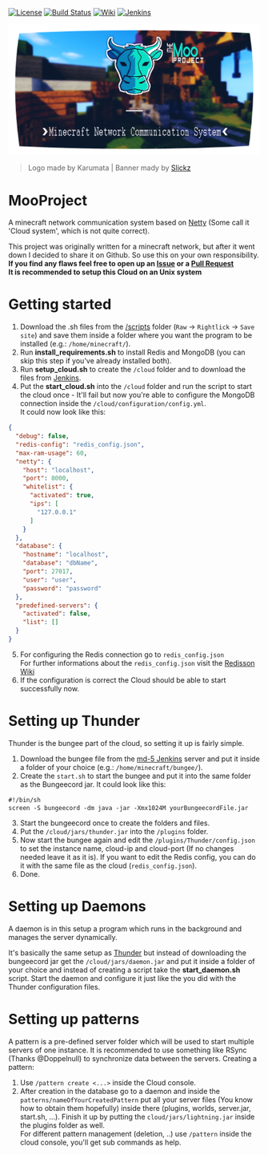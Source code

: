 [![License](https://img.shields.io/badge/license-GPLv2-blue.svg)](https://github.com/Superioz/MooProject/blob/master/LICENSE) [![Build Status](https://travis-ci.org/Superioz/MooProject.svg?branch=master)](https://travis-ci.org/Superioz/MooProject) [![Wiki](https://img.shields.io/badge/wiki-click%20here-%2333bbff.svg)](https://github.com/Superioz/MooProject/wiki) [![Jenkins](https://img.shields.io/badge/jenkins-click%20here-b21a1a.svg)](http://ci.superioz.de:8080/job/MooProject/)

![Logo](/.github/assets/moo_banner_new.png "Logo")
> Logo made by Karumata | Banner mady by [Slickz](https://www.youtube.com/SlickzDE)

# MooProject
A minecraft network communication system based on [Netty](https://github.com/netty) (Some call it 'Cloud system', which is not quite correct).

This project was originally written for a minecraft network, but after it went down I decided to share it on Github. So use this on your own responsibility.  
**If you find any flaws feel free to open up an [Issue](https://github.com/Superioz/MooProject/issues/new) or a [Pull Request](https://github.com/Superioz/MooProject/compare)**  
**It is recommended to setup this Cloud on an Unix system**

# Getting started
1. Download the .sh files from the [/scripts](https://github.com/Superioz/MooProject/tree/master/.github/scripts) folder (`Raw` -> `Rightlick` -> `Save site`) and save them inside a folder where you want the program to be installed (e.g.: `/home/minecraft/`).  
2. Run **install_requirements.sh** to install Redis and MongoDB (you can skip this step if you've already installed both).
3. Run **setup_cloud.sh** to create the `/cloud` folder and to download the files from [Jenkins](http://ci.superioz.de:8080/job/MooProject/).
4. Put the **start_cloud.sh** into the `/cloud` folder and run the script to start the cloud once - It'll fail but now you're able to configure the MongoDB connection inside the `/cloud/configuration/config.yml`.  
It could now look like this:
```JSON
{
  "debug": false,
  "redis-config": "redis_config.json",
  "max-ram-usage": 60,
  "netty": {
    "host": "localhost",
    "port": 8000,
    "whitelist": {
      "activated": true,
      "ips": [
        "127.0.0.1"
      ]
    }
  },
  "database": {
    "hostname": "localhost",
    "database": "dbName",
    "port": 27017,
    "user": "user",
    "password": "password"
  },
  "predefined-servers": {
    "activated": false,
    "list": []
  }
}
```
5. For configuring the Redis connection go to `redis_config.json`  
For further informations about the `redis_config.json` visit the [Redisson Wiki](https://github.com/redisson/redisson/wiki/2.-Configuration)  
6. If the configuration is correct the Cloud should be able to start successfully now.

# <a name="thunder"></a>Setting up Thunder
Thunder is the bungee part of the cloud, so setting it up is fairly simple.
1. Download the bungee file from the [md-5 Jenkins](https://ci.md-5.net/job/BungeeCord/) server and put it inside a folder of your choice (e.g.: `/home/minecraft/bungee/`).
2. Create the `start.sh` to start the bungee and put it into the same folder as the Bungeecord jar.
  It could look like this:
```SH
#!/bin/sh
screen -S bungeecord -dm java -jar -Xmx1024M yourBungeecordFile.jar
```
3. Start the bungeecord once to create the folders and files.
4. Put the `/cloud/jars/thunder.jar` into the `/plugins` folder.
5. Now start the bungee again and edit the `/plugins/Thunder/config.json` to set the instance name, cloud-ip and cloud-port (If no changes needed leave it as it is). If you want to edit the Redis config, you can do it with the same file as the cloud (`redis_config.json`).
6. Done.

# Setting up Daemons
A daemon is in this setup a program which runs in the background and manages the server dynamically.  

It's basically the same setup as [Thunder](#thunder) but instead of downloading the bungeecord jar get the `/cloud/jars/daemon.jar` and put it inside a folder of your choice and instead of creating a script take the **start_daemon.sh** script. Start the daemon and configure it just like the you did with the Thunder configuration files.

# Setting up patterns
A pattern is a pre-defined server folder which will be used to start multiple servers of one instance. It is recommended to use something like RSync (Thanks @Doppelnull) to synchronize data between the servers. Creating a pattern:
1. Use `/pattern create <...>` inside the Cloud console.
2. After creation in the database go to a daemon and inside the `patterns/nameOfYourCreatedPattern` put all your server files (You know how to obtain them hopefully) inside there (plugins, worlds, server.jar, start.sh, ...). Finish it up by putting the `cloud/jars/lightning.jar` inside the plugins folder as well.  
For different pattern management (deletion, ..) use `/pattern` inside the cloud console, you'll get sub commands as help.
